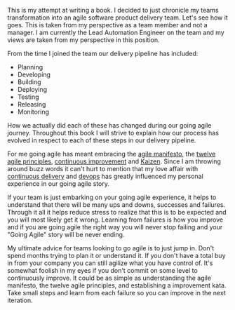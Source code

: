 This is my attempt at writing a book. I decided to just chronicle my teams transformation into an agile software product delivery team. Let's see how it goes. This is taken from my perspective as a team member and not a manager. I am currently the Lead Automation Engineer on the team and my views are taken from my perspective in this position.

From the time I joined the team our delivery pipeline has included:

* Planning
* Developing
* Building
* Deploying
* Testing
* Releasing
* Monitoring

How we actually did each of these has changed during our going agile journey. Throughout this book I will strive to explain how our process has evolved in respect to each of these steps in our delivery pipeline. 

For me going agile has meant embracing the [agile manifesto](http://agilemanifesto.org/), the [twelve agile principles](http://www.agilealliance.org/the-alliance/the-agile-manifesto/the-twelve-principles-of-agile-software/), [continuous improvement](http://en.wikipedia.org/wiki/Continual_improvement_process) and [Kaizen](http://en.wikipedia.org/wiki/Kaizen). Since I am throwing around buzz words it can't hurt to mention that my love affair with [continuous delivery](http://martinfowler.com/bliki/ContinuousDelivery.html) and [devops](http://en.wikipedia.org/wiki/DevOps) has greatly influenced my personal experience in our going agile story.

If your team is just embarking on your going agile experience, it helps to understand that there will be many ups and downs, successes and failures. Through it all it helps reduce stress to realize that this is to be expected and you will most likely get it wrong. Learning from failures is how you improve and if you are going agile the right way you will never stop failing and your "Going Agile" story will be never ending.

My ultimate advice for teams looking to go agile is to just jump in. Don't spend months trying to plan it or understand it. If you don't have a total buy in from your company you can still agilize what you have control of. It's somewhat foolish in my eyes if you don't commit on some level to continuously improve. It could be as simple as understanding the agile manifesto, the twelve agile principles, and establishing a improvement kata. Take small steps and learn from each failure so you can improve in the next iteration. 